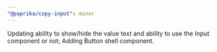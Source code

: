 ```yaml
---
"@paprika/copy-input": minor
---
```


Updating ability to show/hide the value text and ability to use the Input component or not; Adding Button shell component.
